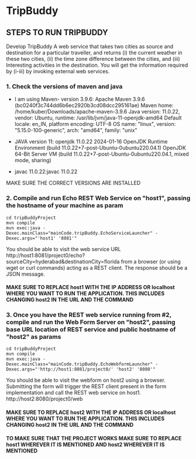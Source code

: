 # TripBuddy

## STEPS TO RUN TRIPBUDDY
Develop TripBuddy
A web service that takes two cities as source and destination for a
particular traveller, and returns (i) the current weather in these
two cities, (ii) the time zone difference between the cities, and
(iii) Interesting activities in the destination. You will get the
information required by (i-iii) by invoking external web services.
### 1. Check the versions of maven and java
  - I am using 
Maven- version 3.9.6: Apache Maven 3.9.6 (bc0240f3c744dd6b6ec2920b3cd08dcc295161ae)
Maven home: /home/kuber/Downloads/apache-maven-3.9.6
Java version: 11.0.22, vendor: Ubuntu, runtime: /usr/lib/jvm/java-11-openjdk-amd64
Default locale: en_IN, platform encoding: UTF-8
OS name: "linux", version: "5.15.0-100-generic", arch: "amd64", family: "unix"

  - JAVA version 11: openjdk 11.0.22 2024-01-16
OpenJDK Runtime Environment (build 11.0.22+7-post-Ubuntu-0ubuntu220.04.1)
OpenJDK 64-Bit Server VM (build 11.0.22+7-post-Ubuntu-0ubuntu220.04.1, mixed mode, sharing)

  - javac 11.0.22:javac 11.0.22

MAKE SURE THE CORRECT VERSIONS ARE INSTALLED
### 2. Compile and run Echo REST Web Service on "host1", passing the hostname of your machine as param
```
cd tripBuddyProject
mvn compile
mvn exec:java -Dexec.mainClass="mainCode.tripBuddy.EchoServiceLauncher" -Dexec.args="'host1' '8081'"
```
You should be able to visit the web service URL http://host1:8081/project0/echo?sourceCity=hyderabad&destinationCity=florida from a browser (or using wget or curl commands) acting as a REST client. The response should be a JSON message.
#### MAKE SURE TO REPLACE host1 WITH THE IP ADDRESS OR localhost WHERE YOU WANT TO RUN THE APPLICATION. THIS INCLUDES CHANGING host2 IN THE URL AND THE COMMAND


### 3. Once you have the REST web service running from #2, compile and run the Web Form Server on "host2", passing base URL location of REST service and public hostname of "host2" as params
```
cd tripBuddyProject
mvn compile
mvn exec:java -Dexec.mainClass="mainCode.tripBuddy.EchoWebformLauncher" -Dexec.args="'http://host1:8081/project0/' 'host2' '8080'"
```
You should be able to visit the webform on host2 using a browser. Submitting the form will trigger the REST client present in the form implementation and call the REST web service on host1.
http://host2:8080/project0/web
#### MAKE SURE TO REPLACE host2 WITH THE IP ADDRESS OR localhost WHERE YOU WANT TO RUN THE APPLICATION. THIS INCLUDES CHANGING host2 IN THE URL AND THE COMMAND


#### TO MAKE SURE THAT THE PROJECT WORKS MAKE SURE TO REPLACE host1 WHEREVER IT IS MENTIONED AND host2 WHEREVER IT IS MENTIONED



